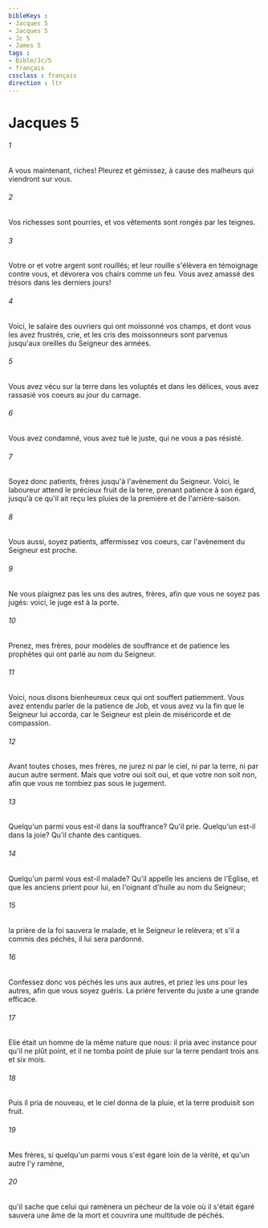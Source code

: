 ```yaml
---
bibleKeys : 
- Jacques 5
- Jacques 5
- Jc 5
- James 5
tags : 
- Bible/Jc/5
- français
cssclass : français
direction : ltr
---
```


# Jacques 5

###### 1
A vous maintenant, riches! Pleurez et gémissez, à cause des malheurs qui viendront sur vous.
###### 2
Vos richesses sont pourries, et vos vêtements sont rongés par les teignes.
###### 3
Votre or et votre argent sont rouillés; et leur rouille s'élèvera en témoignage contre vous, et dévorera vos chairs comme un feu. Vous avez amassé des trésors dans les derniers jours!
###### 4
Voici, le salaire des ouvriers qui ont moissonné vos champs, et dont vous les avez frustrés, crie, et les cris des moissonneurs sont parvenus jusqu'aux oreilles du Seigneur des armées.
###### 5
Vous avez vécu sur la terre dans les voluptés et dans les délices, vous avez rassasié vos coeurs au jour du carnage.
###### 6
Vous avez condamné, vous avez tué le juste, qui ne vous a pas résisté.
###### 7
Soyez donc patients, frères jusqu'à l'avènement du Seigneur. Voici, le laboureur attend le précieux fruit de la terre, prenant patience à son égard, jusqu'à ce qu'il ait reçu les pluies de la première et de l'arrière-saison.
###### 8
Vous aussi, soyez patients, affermissez vos coeurs, car l'avènement du Seigneur est proche.
###### 9
Ne vous plaignez pas les uns des autres, frères, afin que vous ne soyez pas jugés: voici, le juge est à la porte.
###### 10
Prenez, mes frères, pour modèles de souffrance et de patience les prophètes qui ont parlé au nom du Seigneur.
###### 11
Voici, nous disons bienheureux ceux qui ont souffert patiemment. Vous avez entendu parler de la patience de Job, et vous avez vu la fin que le Seigneur lui accorda, car le Seigneur est plein de miséricorde et de compassion.
###### 12
Avant toutes choses, mes frères, ne jurez ni par le ciel, ni par la terre, ni par aucun autre serment. Mais que votre oui soit oui, et que votre non soit non, afin que vous ne tombiez pas sous le jugement.
###### 13
Quelqu'un parmi vous est-il dans la souffrance? Qu'il prie. Quelqu'un est-il dans la joie? Qu'il chante des cantiques.
###### 14
Quelqu'un parmi vous est-il malade? Qu'il appelle les anciens de l'Eglise, et que les anciens prient pour lui, en l'oignant d'huile au nom du Seigneur;
###### 15
la prière de la foi sauvera le malade, et le Seigneur le relèvera; et s'il a commis des péchés, il lui sera pardonné.
###### 16
Confessez donc vos péchés les uns aux autres, et priez les uns pour les autres, afin que vous soyez guéris. La prière fervente du juste a une grande efficace.
###### 17
Elie était un homme de la même nature que nous: il pria avec instance pour qu'il ne plût point, et il ne tomba point de pluie sur la terre pendant trois ans et six mois.
###### 18
Puis il pria de nouveau, et le ciel donna de la pluie, et la terre produisit son fruit.
###### 19
Mes frères, si quelqu'un parmi vous s'est égaré loin de la vérité, et qu'un autre l'y ramène,
###### 20
qu'il sache que celui qui ramènera un pécheur de la voie où il s'était égaré sauvera une âme de la mort et couvrira une multitude de péchés.

